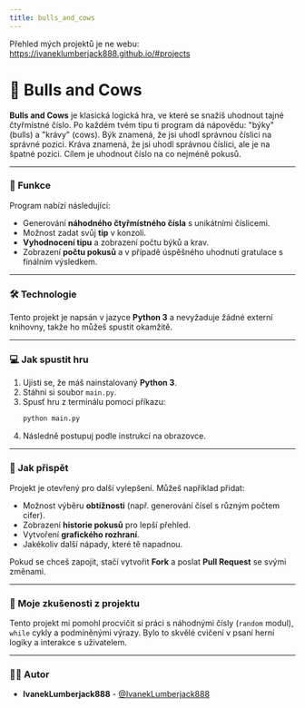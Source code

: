 ```yaml
---
title: bulls_and_cows
---
```

Přehled mých projektů je ne webu: https://ivaneklumberjack888.github.io/#projects

# 🐂 Bulls and Cows

**Bulls and Cows** je klasická logická hra, ve které se snažíš uhodnout tajné čtyřmístné číslo. Po každém tvém tipu ti program dá nápovědu: "býky" (bulls) a "krávy" (cows). Býk znamená, že jsi uhodl správnou číslici na správné pozici. Kráva znamená, že jsi uhodl správnou číslici, ale je na špatné pozici. Cílem je uhodnout číslo na co nejméně pokusů.

---

### 🚀 Funkce

Program nabízí následující:

-   Generování **náhodného čtyřmístného čísla** s unikátními číslicemi.
-   Možnost zadat svůj **tip** v konzoli.
-   **Vyhodnocení tipu** a zobrazení počtu býků a krav.
-   Zobrazení **počtu pokusů** a v případě úspěšného uhodnutí gratulace s finálním výsledkem.

---

### 🛠️ Technologie

Tento projekt je napsán v jazyce **Python 3** a nevyžaduje žádné externí knihovny, takže ho můžeš spustit okamžitě.

---

### 💻 Jak spustit hru

1.  Ujisti se, že máš nainstalovaný **Python 3**.
2.  Stáhni si soubor `main.py`.
3.  Spusť hru z terminálu pomocí příkazu:
    ```bash
    python main.py
    ```
4.  Následně postupuj podle instrukcí na obrazovce.

---

### 📝 Jak přispět

Projekt je otevřený pro další vylepšení. Můžeš například přidat:

-   Možnost výběru **obtížnosti** (např. generování čísel s různým počtem cifer).
-   Zobrazení **historie pokusů** pro lepší přehled.
-   Vytvoření **grafického rozhraní**.
-   Jakékoliv další nápady, které tě napadnou.

Pokud se chceš zapojit, stačí vytvořit **Fork** a poslat **Pull Request** se svými změnami.

---

### 📌 Moje zkušenosti z projektu

Tento projekt mi pomohl procvičit si práci s náhodnými čísly (`random` modul), `while` cykly a podmíněnými výrazy. Bylo to skvělé cvičení v psaní herní logiky a interakce s uživatelem.

---

### 👨‍💻 Autor

-   **IvanekLumberjack888** - [@IvanekLumberjack888](https://github.com/IvanekLumberjack888)
